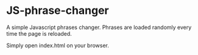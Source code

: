 # JS-phrase-changer
A simple Javascript phrases changer.
Phrases are loaded randomly every time the page is reloaded.

Simply open index.html on your browser.

